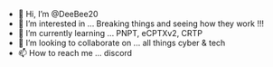 - 👋 Hi, I’m @DeeBee20
- 👀 I’m interested in ... Breaking things and seeing how they work !!!
- 🌱 I’m currently learning ... PNPT, eCPTXv2, CRTP
- 💞️ I’m looking to collaborate on ... all things cyber & tech
- 📫 How to reach me ... discord

<!---
DeeBee20/DeeBee20 is a ✨ special ✨ repository because its `README.md` (this file) appears on your GitHub profile.
You can click the Preview link to take a look at your changes.
--->
